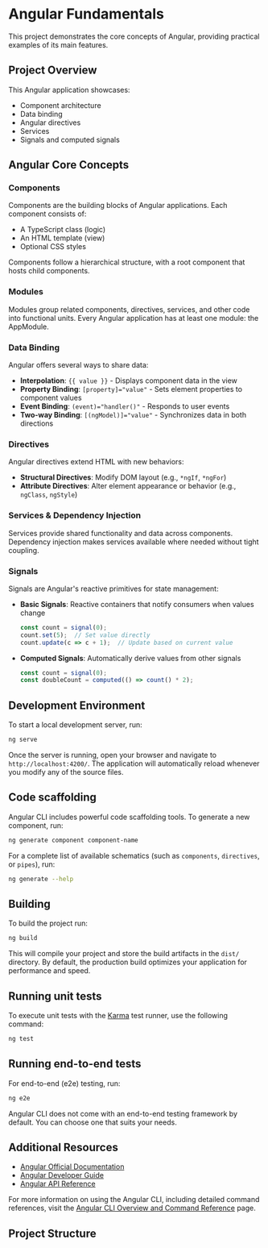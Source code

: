 # Angular Fundamentals

This project demonstrates the core concepts of Angular, providing practical examples of its main features.

## Project Overview

This Angular application showcases:
- Component architecture
- Data binding
- Angular directives
- Services
- Signals and computed signals

## Angular Core Concepts

### Components

Components are the building blocks of Angular applications. Each component consists of:
- A TypeScript class (logic)
- An HTML template (view)
- Optional CSS styles

Components follow a hierarchical structure, with a root component that hosts child components.

### Modules

Modules group related components, directives, services, and other code into functional units. Every Angular application has at least one module: the AppModule.

### Data Binding

Angular offers several ways to share data:
- **Interpolation**: `{{ value }}` - Displays component data in the view
- **Property Binding**: `[property]="value"` - Sets element properties to component values
- **Event Binding**: `(event)="handler()"` - Responds to user events
- **Two-way Binding**: `[(ngModel)]="value"` - Synchronizes data in both directions

### Directives

Angular directives extend HTML with new behaviors:
- **Structural Directives**: Modify DOM layout (e.g., `*ngIf`, `*ngFor`)
- **Attribute Directives**: Alter element appearance or behavior (e.g., `ngClass`, `ngStyle`)

### Services & Dependency Injection

Services provide shared functionality and data across components. Dependency injection makes services available where needed without tight coupling.

### Signals

Signals are Angular's reactive primitives for state management:

- **Basic Signals**: Reactive containers that notify consumers when values change
  ```typescript
  const count = signal(0);
  count.set(5);  // Set value directly
  count.update(c => c + 1);  // Update based on current value
  ```

- **Computed Signals**: Automatically derive values from other signals
  ```typescript
  const count = signal(0);
  const doubleCount = computed(() => count() * 2);
  ```

## Development Environment

To start a local development server, run:

```bash
ng serve
```

Once the server is running, open your browser and navigate to `http://localhost:4200/`. The application will automatically reload whenever you modify any of the source files.

## Code scaffolding

Angular CLI includes powerful code scaffolding tools. To generate a new component, run:

```bash
ng generate component component-name
```

For a complete list of available schematics (such as `components`, `directives`, or `pipes`), run:

```bash
ng generate --help
```

## Building

To build the project run:

```bash
ng build
```

This will compile your project and store the build artifacts in the `dist/` directory. By default, the production build optimizes your application for performance and speed.

## Running unit tests

To execute unit tests with the [Karma](https://karma-runner.github.io) test runner, use the following command:

```bash
ng test
```

## Running end-to-end tests

For end-to-end (e2e) testing, run:

```bash
ng e2e
```

Angular CLI does not come with an end-to-end testing framework by default. You can choose one that suits your needs.

## Additional Resources

- [Angular Official Documentation](https://angular.io/docs)
- [Angular Developer Guide](https://angular.io/guide/developer-guide-overview)
- [Angular API Reference](https://angular.io/api)

For more information on using the Angular CLI, including detailed command references, visit the [Angular CLI Overview and Command Reference](https://angular.dev/tools/cli) page.

## Project Structure
